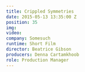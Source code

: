 ```yaml
---
title: Crippled Symmetries
date: 2015-05-13 13:35:00 Z
position: 35
img: 
video: 
company: Somesuch
runtime: Short Film
director: Beatrice Gibson
producers: Denna Cartamkhoob
role: Production Manager
---
```


